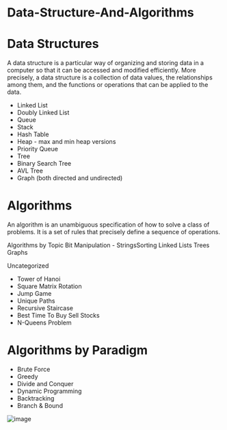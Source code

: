 # Data-Structure-And-Algorithms

# Data Structures
A data structure is a particular way of organizing and storing data in a computer so that it can be accessed and modified efficiently. More precisely, a data structure is a collection of data values, the relationships among them, and the functions or operations that can be applied to the data.


- Linked List
- Doubly Linked List
- Queue
- Stack
- Hash Table
- Heap - max and min heap versions
- Priority Queue
- Tree
- Binary Search Tree
- AVL Tree
- Graph (both directed and undirected)


# Algorithms
An algorithm is an unambiguous specification of how to solve a class of problems. It is a set of rules that precisely define a sequence of operations.

 Algorithms by Topic
 Bit Manipulation - 
 StringsSorting
 Linked Lists
 Trees
 Graphs


Uncategorized
  - Tower of Hanoi
  - Square Matrix Rotation
  -  Jump Game
  - Unique Paths 
  - Recursive Staircase 
  - Best Time To Buy Sell Stocks 
  - N-Queens Problem


# Algorithms by Paradigm
 - Brute Force
 - Greedy
 - Divide and Conquer
 - Dynamic Programming
 - Backtracking
 - Branch & Bound
 
 ![image](https://user-images.githubusercontent.com/74857569/120195743-bf67a880-c23c-11eb-8af8-1db8c0db9868.png)


